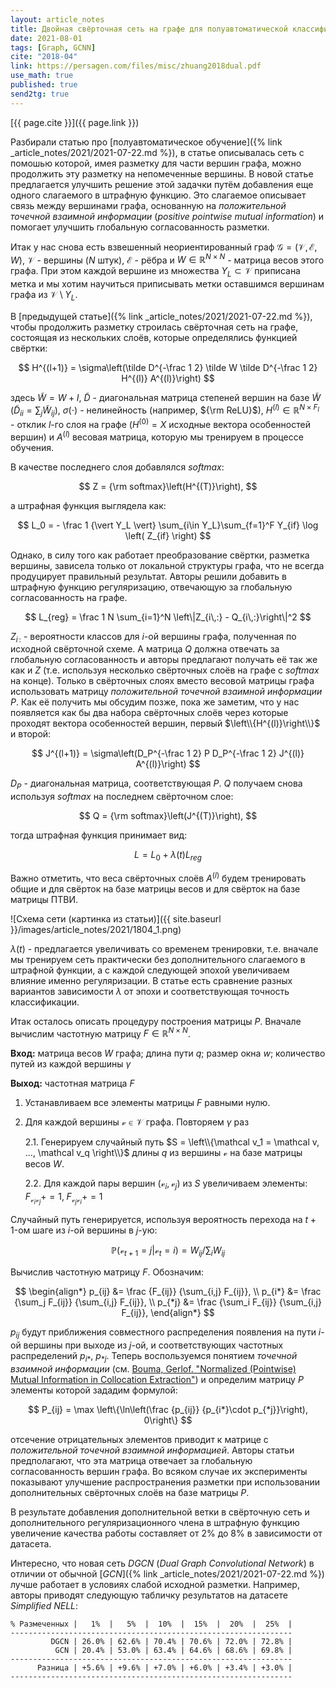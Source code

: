 ```yaml
---
layout: article_notes
title: Двойная свёрточная сеть на графе для полуавтоматической классификации
date: 2021-08-01
tags: [Graph, GCNN]
cite: "2018-04"
link: https://persagen.com/files/misc/zhuang2018dual.pdf
use_math: true
published: true
send2tg: true
---
```

[{{ page.cite }}]({{ page.link }})

Разбирали статью про [полуавтоматическое обучение]({% link _article_notes/2021/2021-07-22.md %}), в статье описывалась сеть с помошью которой, имея
разметку для части вершин графа, можно продолжить эту разметку на непомеченные вершины. В новой статье предлагается улучшить решение этой задачки 
путём добавления еще одного слагаемого в штрафную функцию. Это слагаемое описывает связь между вершинами графа, основанную на *положительной точечной
взаимной информации* (*positive pointwise mutual information*) и помогает улучшить глобальную согласованность разметки.

<!--more-->

Итак у нас снова есть взвешенный неориентированный граф $\mathcal G = (\mathcal V, \mathcal E, W)$, $\mathcal V$ - вершины ($N$ штук), $\mathcal E$ -
рёбра и $W \in\mathbb R^{N\times N}$ - матрица весов этого графа. При этом каждой вершине из множества $Y_L \subset \mathcal V$ приписана метка и мы
хотим научиться приписывать метки оставшимся вершинам графа из $\mathcal V \setminus Y_L$.

В [предыдущей статье]({% link _article_notes/2021/2021-07-22.md %}), чтобы продолжить разметку строилась свёрточная сеть на графе, состоящая из
нескольких слоёв, которые определялись функцией свёртки:

$$
H^{(l+1)} = \sigma\left(\tilde D^{-\frac 1 2} \tilde W \tilde D^{-\frac 1 2} H^{(l)} A^{(l)}\right)
$$

здесь $\tilde W = W + I$, $\tilde D$ - диагональная матрица степеней вершин на базе $\tilde W$ ($\tilde D_{ii} = \sum_j \tilde W_{ij}$),
$\sigma(\cdot)$ - нелинейность (например, ${\rm ReLU}$), $H^{(l)} \in \mathbb R^{N \times F_l}$ - отклик $l$-го слоя на графе ($H^{(0)} = X$ исходные
вектора особенностей вершин) и $A^{(l)}$ весовая матрица, которую мы тренируем в процессе обучения.

В качестве последнего слоя добавлялся *softmax*:

$$
Z = {\rm softmax}\left(H^{(T)}\right),
$$

а штрафная функция выглядела как:

$$
L_0 = - \frac 1 {\vert Y_L \vert} \sum_{i\in Y_L}\sum_{f=1}^F Y_{if} \log \left( Z_{if} \right)
$$

Однако, в силу того как работает преобразование свёртки, разметка вершины, зависела только от локальной структуры графа, что не всегда продуцирует
правильный результат. Авторы решили добавить в штрафную функцию регуляризацию, отвечающую за глобальную согласованность на графе.

$$
L_{reg} = \frac 1 N \sum_{i=1}^N \left\|Z_{i\,:} - Q_{i\,:}\right\|^2
$$

$Z_{i\,:}$ - вероятности классов для $i$-ой вершины графа, полученная по исходной свёрточной схеме. А матрица $Q$ должна отвечать за глобальную 
согласованность и авторы предлагают получать её так же как и $Z$ (т.е. используя несколько свёрточных слоёв на графе с *softmax* на конце). Только
в свёрточных слоях вместо весовой матрицы графа использовать матрицу *положительной точечной взаимной информации* $P$. Как её получить мы обсудим
позже, пока же заметим, что у нас появляется как бы два набора свёрточных слоёв через которые проходят вектора особенностей вершин, первый
$\left\\{H^{(l)}\right\\}$ и второй:

$$
J^{(l+1)} = \sigma\left(D_P^{-\frac 1 2} P D_P^{-\frac 1 2} J^{(l)} A^{(l)}\right)
$$

$D_P$ - диагональная матрица, соответствующая $P$. $Q$ получаем снова используя *softmax* на последнем свёрточном слое:

$$
Q = {\rm softmax}\left(J^{(T)}\right),
$$

тогда штрафная функция принимает вид:

$$
L = L_0 + \lambda(t) L_{reg}
$$

Важно отметить, что веса свёрточных слоёв $A^{(l)}$ будем тренировать общие и для свёрток на базе матрицы весов и для свёрток на базе матрицы ПТВИ.

![Схема сети (картинка из статьи)]({{ site.baseurl }}/images/article_notes/2021/1804_1.png)

$\lambda(t)$ - предлагается увеличивать со временем тренировки, т.е. вначале мы тренируем сеть практически без дополнительного слагаемого в штрафной
функции, а с каждой следующей эпохой увеличиваем влияние именно регуляризации. В статье есть сравнение разных вариантов зависимости $\lambda$ от эпохи
и соответствующая точность классификации.

Итак осталось описать процедуру построения матрицы $P$. Вначале вычислим частотную матрицу $F \in \mathbb R^{N\times N}$.

<div class="algo" markdown="1">

**Вход:** матрица весов $W$ графа; длина пути $q$; размер окна $w$; количество путей из каждой вершины $\gamma$

**Выход:** частотная матрица $F$

1. Устанавливаем все элементы матрицы $F$ равными нулю.

2. Для каждой вершины $\mathcal v \in \mathcal V$ графа. Повторяем $\gamma$ раз

    2.1. Генерируем случайный путь $S = \left\\{\mathcal v_1 = \mathcal v, ..., \mathcal v_q \right\\}$ длины $q$ из вершины $\mathcal v$ на базе
  матрицы весов $W$.

    2.2. Для каждой пары вершин $(\mathcal v_i, \mathcal v_j)$ из $S$ увеличиваем элементы: $F_{\mathcal v_i \mathcal v_j} += 1,\; F_{\mathcal v_j \mathcal v_i} += 1$
</div>

Случайный путь генерируется, используя вероятность перехода на $t+1$-ом шаге из $i$-ой вершины в $j$-ую:

$$
\mathbb P(\mathcal v_{t+1} = j \vert \mathcal v_t = i) = W_{ij} / \sum_i W_{ij}
$$

Вычислив частотную матрицу $F$. Обозначим:

$$
\begin{align*}
p_{ij} &= \frac {F_{ij}} {\sum_{i,j} F_{ij}}, \\
p_{i*} &= \frac {\sum_j F_{ij}} {\sum_{i,j} F_{ij}}, \\
p_{*j} &= \frac {\sum_i F_{ij}} {\sum_{i,j} F_{ij}},
\end{align*}
$$

$p_{ij}$ будут приближения совместного распределения появления на пути $i$-ой вершины при выходе из $j$-ой, и соответствующих частотных
распределений $p_{i*}$, $p_{*j}$. Теперь воспользуемся понятием *точечной взаимной информации* (см. 
[Bouma, Gerlof. "Normalized (Pointwise) Mutual Information in Collocation Extraction"](https://svn.spraakdata.gu.se/repos/gerlof/pub/www/Docs/npmi-pfd.pdf))
и определим матрицу $P$ элементы которой зададим формулой:

$$
P_{ij} = \max \left\{\ln\left(\frac {p_{ij}} {p_{i*}\cdot p_{*j}}\right), 0\right\}
$$

отсечение отрицательных элементов приводит к матрице с *положительной точечной взаимной информацией*. Авторы статьи предполагают, что эта матрица
отвечает за глобальную согласованность вершин графа. Во всяком случае их эксперименты показывают улучшение распространения разметки при использовании
дополнительных свёрточных слоёв на базе матрицы $P$.

В результате добавления дополнительной ветки в свёрточную сеть и дополнительного регуляризационного члена в штрафную функцию увеличение качества
работы составляет от 2% до 8% в зависимости от датасета.

Интересно, что новая сеть *DGCN* (*Dual Graph Convolutional Network*) в отличии от обычной [*GCN*]({% link _article_notes/2021/2021-07-22.md %})
лучше работает в условиях слабой исходной разметки. Например, авторы приводят следующую табличку результатов на датасете *Simplified NELL*:

```
% Размеченных |   1%  |   5%  |  10%  |  15%  |  20%  |  25%  |
---------------------------------------------------------------
         DGCN | 26.0% | 62.6% | 70.4% | 70.6% | 72.0% | 72.8% |
          GCN | 20.4% | 53.0% | 63.4% | 64.6% | 68.6% | 69.8% |
---------------------------------------------------------------
      Разница | +5.6% | +9.6% | +7.0% | +6.0% | +3.4% | +3.0% |
---------------------------------------------------------------
```


